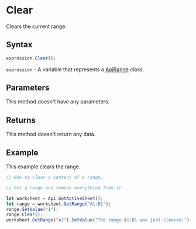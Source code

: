 # Clear

Clears the current range.

## Syntax

```javascript
expression.Clear();
```

`expression` - A variable that represents a [ApiRange](../ApiRange.md) class.

## Parameters

This method doesn't have any parameters.

## Returns

This method doesn't return any data.

## Example

This example clears the range.

```javascript editor-xlsx
// How to clear a content of a range.

// Get a range and remove everything from it.

let worksheet = Api.GetActiveSheet();
let range = worksheet.GetRange("A1:B1");
range.SetValue("1");
range.Clear();
worksheet.GetRange("A2").SetValue("The range A1:B1 was just cleared.");
```
